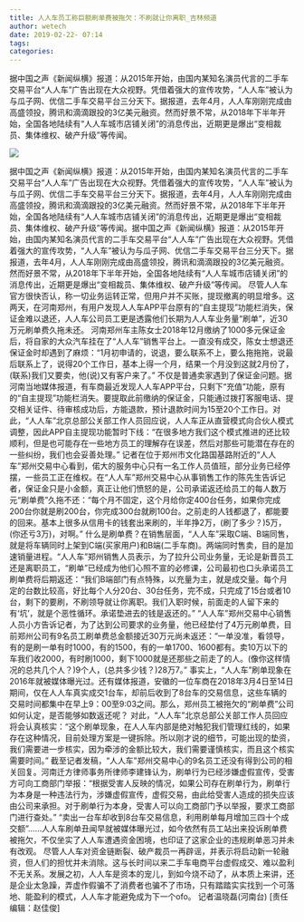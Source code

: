 ```yaml
---
title: 人人车员工称巨额刷单费被拖欠：不刷就让你离职_吉林频道
author: wetech
date: 2019-02-22- 07:14
tags: 
categories: 
---
```

​​据中国之声《新闻纵横》报道：从2015年开始，由国内某知名演员代言的二手车交易平台“人人车”广告出现在大众视野。凭借着强大的宣传攻势，“人人车”被认为与瓜子网、优信二手车交易平台三分天下。据报道，去年4月，人人车刚刚完成由高盛领投，腾讯和滴滴跟投的3亿美元融资。然而好景不常，从2018年下半年开始，全国各地陆续有“人人车城市店铺关闭”的消息传出，近期更是爆出“变相裁员、集体维权、破产升级”等传闻。
<!-- more -->
                
<img align="center" border="0" src="http://p2.ifengimg.com/a/2016/0810/204c433878d5cf9size1_w16_h16.png" />
                
            
​​据中国之声《新闻纵横》报道：从2015年开始，由国内某知名演员代言的二手车交易平台“人人车”广告出现在大众视野。凭借着强大的宣传攻势，“人人车”被认为与瓜子网、优信二手车交易平台三分天下。据报道，去年4月，人人车刚刚完成由高盛领投，腾讯和滴滴跟投的3亿美元融资。然而好景不常，从2018年下半年开始，全国各地陆续有“人人车城市店铺关闭”的消息传出，近期更是爆出“变相裁员、集体维权、破产升级”等传闻。
​​据中国之声《新闻纵横》报道：从2015年开始，由国内某知名演员代言的二手车交易平台“人人车”广告出现在大众视野。凭借着强大的宣传攻势，“人人车”被认为与瓜子网、优信二手车交易平台三分天下。据报道，去年4月，人人车刚刚完成由高盛领投，腾讯和滴滴跟投的3亿美元融资。然而好景不常，从2018年下半年开始，全国各地陆续有“人人车城市店铺关闭”的消息传出，近期更是爆出“变相裁员、集体维权、破产升级”等传闻。
尽管人人车官方很快否认，称一切业务运转正常，但用户并不买账，提现撤离的明显增多。这两天，在河南郑州，有用户发现人人车APP平台原有的“自主提现”功能栏消失，保证金难以退还，人人车公司员工更是透露他们长期为人人车业务量“刷单”，近30万元刷单费久拖未还。
河南郑州车主陈女士2018年12月缴纳了1000多元保证金后，将自家的大众汽车挂在了“人人车”销售平台上。一直没有成交，陈女士想退还保证金时却遇到了麻烦：“1月初申请的，说退，要么联系不上，要么拖拖拖，说最后联系上了，说得20个工作日，基本上得一个月，结果一个月没到这就2月份了，(联系)我们又要卖，他(说)又有客户来了。”
不仅是普通卖家遇到了保证金问题。据河南当地媒体报道，有车商最近发现人人车APP平台，只剩下“充值”功能，原有的“自主提现”功能栏消失。要提取此前缴纳的保证金，只能通过拨打客服电话、提交相关证件、待审核成功后，方能退款，预计退款时间为15至20个工作日。对此，“人人车”北京总部公关部工作人员回应说，人人车正从直营模式向合伙人模式调整，因此APP自主提现功能暂时下线：“在很多地方我们这个模式推进的还比较顺利，但是也可能存在一些地方员工的理解存在误差，然后对那些可能潜在存在的一些纠纷，我们也会妥善处理。”
记者在位于郑州市文化路国基路附近的“人人车”郑州交易中心看到，偌大的服务中心只有一名工作人员值班，部分业务已经停摆，一些员工正在维权。在“人人车”郑州交易中心从事销售工作的陈先生告诉记者，保证金只是小金额，真正让他们愤怒的是，公司承诺返还给员工的每人数万元“刷单费”久拖不还：“每个月不固定，这个月给你定400台任务，如果你完成200台你就是刷200台，你完成300台就刷100台。之前走的人钱都退了，都能要的回来。基本上很多从信用卡的钱套出来刷的，半年挣2万，(刷了多少？)5万，(你还亏3万)，对啊。”
什么是刷单费？在销售层面，“人人车”采取C端、B端同售，就是将车辆同时上架到C端(买家用户)和B端(二手车商)。两端同时售卖，目的是加速销量进程。“人人车”郑州销售人员表示，为了拉升公司业务量，无论是新晋员工还是离职员工，“刷单”已经成为他们心照不宣的必修课，公司最初也口头承诺员工刷单费将后期返还：“我们B端部门有点特殊，以充量为主，就是成交量。每个月定的台数比较高，好比每个人分20台、30台任务，完不成，只完成了15台或者10台，剩下的要刷，不刷领导就让你离职。我们入职时候，前面走的人留下来的有‘坑’，就是个恶性循环。承诺垫进去的钱是返还的。”
“人人车”郑州交易中心销售人员小方告诉记者，为了达到公司要求的业务量，他已经垫付了4万元刷单费，目前郑州公司有9名员工刷单费总金额接近30万元尚未返还：“一单没准，看领导，有的是刷一单有时1000，有的1500，有的一单1700、1600都有。卖10万以下的车我们收2000，有时刷1000，剩下1000就是还那些之前走了的人。(像你这样情况的总共几个人？)9个人，(总共多少钱？)28万7。”
事实上，“人人车”刷单现象在2016年就被媒体曝光过。还有媒体报道，安徽的一位车商在2018年3月4日至14日期间，仅在人人车真实成交1台车，却前后收到了8台车的交易信息，这些车辆的交易时间都集中在早上9：00至9:03之间。那么，郑州员工被拖欠的“刷单费”公司如何认定，是否能够如数返还呢？
对此，“人人车”北京总部公关部工作人员回应将会认真核实：“这个刷单现象，在人人车内部是绝对触犯我们管理红线的，如果存在这种情况，目前处理方案是一键拆除。所以刚才说的细节，可能出现的垫资，我们需要进一步核实，因为牵涉的金额比较大，我们需要谨慎核实，而且这个核实需要时间。”
截至记者发稿，“人人车”郑州交易中心的9名员工还没有得到公司的相关回复。河南迁方律师事务所律师李建锋认为，刷单行为已经涉嫌虚假宣传，受害方可向工商部门举报：“根据受害人反映的情况，如果公司存在刷单行为，刷单行为本身是一种违法行为，涉嫌虚假宣传，虚假交易，由此给受害人造成的损失应该由公司来承担。对于刷单行为本身，受害人可以向工商部门予以举报，要求工商部门进行查处。”
“卖出一台车却收到8台车交易信息，利用刷单每月增加三四十个成交额”……人人车刷单丑闻早就被媒体曝光过，如今依然有员工站出来投诉刷单费被拖欠，不仅坐实了人人车遭遇资金困境，也印证了这家企业的违规刷单恶习并未有改观。
尽管人人车对资金链断裂、破产裁员一再辟谣，并表示将启动新一轮融资，但人们的担忧并未消除。这与长时间以来二手车电商平台虚假成交、难以盈利不无关系。发展之初，人人车是资本的宠儿，到如今烧不动了，从本质上来讲，还是企业太急躁，弄虚作假骗不了消费者也骗不了市场，只有踏踏实实找到一个可落地、能盈利的模式，人人车才能避免成为下一个ofo。
记者温晓磊(河南台)​​​​
[责任编辑：赵佳俊]
            
